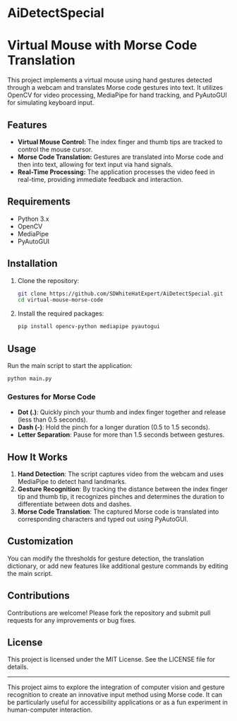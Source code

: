 # AiDetectSpecial
# Virtual Mouse with Morse Code Translation

This project implements a virtual mouse using hand gestures detected through a webcam and translates Morse code gestures into text. It utilizes OpenCV for video processing, MediaPipe for hand tracking, and PyAutoGUI for simulating keyboard input. 

## Features

- **Virtual Mouse Control:** The index finger and thumb tips are tracked to control the mouse cursor.
- **Morse Code Translation:** Gestures are translated into Morse code and then into text, allowing for text input via hand signals.
- **Real-Time Processing:** The application processes the video feed in real-time, providing immediate feedback and interaction.

## Requirements

- Python 3.x
- OpenCV
- MediaPipe
- PyAutoGUI

## Installation

1. Clone the repository:
    ```sh
    git clone https://github.com/SDWhiteHatExpert/AiDetectSpecial.git
    cd virtual-mouse-morse-code
    ```

2. Install the required packages:
    ```sh
    pip install opencv-python mediapipe pyautogui
    ```

## Usage

Run the main script to start the application:

```sh
python main.py
```

### Gestures for Morse Code

- **Dot (.)**: Quickly pinch your thumb and index finger together and release (less than 0.5 seconds).
- **Dash (-)**: Hold the pinch for a longer duration (0.5 to 1.5 seconds).
- **Letter Separation**: Pause for more than 1.5 seconds between gestures.

## How It Works

1. **Hand Detection**: The script captures video from the webcam and uses MediaPipe to detect hand landmarks.
2. **Gesture Recognition**: By tracking the distance between the index finger tip and thumb tip, it recognizes pinches and determines the duration to differentiate between dots and dashes.
3. **Morse Code Translation**: The captured Morse code is translated into corresponding characters and typed out using PyAutoGUI.

## Customization

You can modify the thresholds for gesture detection, the translation dictionary, or add new features like additional gesture commands by editing the main script.

## Contributions

Contributions are welcome! Please fork the repository and submit pull requests for any improvements or bug fixes.

## License

This project is licensed under the MIT License. See the LICENSE file for details.

---

This project aims to explore the integration of computer vision and gesture recognition to create an innovative input method using Morse code. It can be particularly useful for accessibility applications or as a fun experiment in human-computer interaction.
